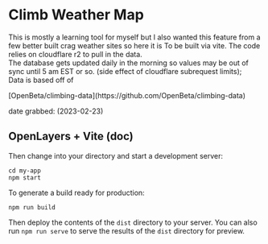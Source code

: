 # Climb Weather Map
<p>
This is mostly a learning tool for myself but I also wanted this feature from a few better built crag weather sites so here it is
To be built via vite. The code relies on cloudflare r2 to pull in the data. <br>
The database gets updated daily in the morning so values may be out of sync until 5 am EST or so. (side effect of cloudflare subrequest limits);<br>
Data is based off of 
</P> [OpenBeta/climbing-data](https://github.com/OpenBeta/climbing-data)
<p>
 date grabbed: (2023-02-23)<br>
</p>




## OpenLayers + Vite (doc)
Then change into your directory and start a development server:

    cd my-app
    npm start

To generate a build ready for production:

    npm run build

Then deploy the contents of the `dist` directory to your server.  You can also run `npm run serve` to serve the results of the `dist` directory for preview.
